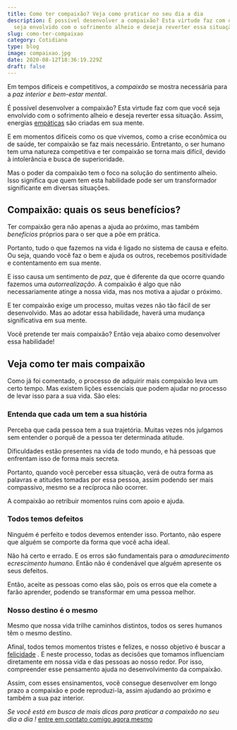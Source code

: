 ```yaml
---
title: Como ter compaixão? Veja como praticar no seu dia a dia
description: É possível desenvolver a compaixão? Esta virtude faz com que você
  seja envolvido com o sofrimento alheio e deseja reverter essa situação.
slug: como-ter-compaixao
category: Cotidiano
type: blog
image: compaixao.jpg
date: 2020-08-12T18:36:19.229Z
draft: false
---
```


Em tempos difíceis e competitivos, a _compaixão_ se mostra necessária para a _paz interior e bem-estar mental_.

É possível desenvolver a compaixão? Esta virtude faz com que você seja envolvido com o sofrimento alheio e deseja reverter essa situação. Assim, energias [empáticas](https://yuribusin.com.br/empatia-voce-sabe-lidar-com-a-diversidade/) são criadas em sua mente.

E em momentos difíceis como os que vivemos, como a crise econômica ou de saúde, ter compaixão se faz mais necessário.
Entretanto, o ser humano tem uma natureza competitiva e ter compaixão se torna mais difícil, devido à intolerância e busca de superioridade.

Mas o poder da compaixão tem o foco na solução do sentimento alheio. Isso significa que quem tem esta habilidade pode ser um transformador significante em diversas situações.

## Compaixão: quais os seus benefícios?

Ter compaixão gera não apenas a ajuda ao próximo, mas também _benefícios_ próprios para o ser que a põe em prática.

Portanto, tudo o que fazemos na vida é ligado no sistema de causa e efeito. Ou seja, quando você faz o bem e ajuda os outros, recebemos positividade e contentamento em sua mente.

E isso causa um sentimento de _paz_, que é diferente da que ocorre quando fazemos uma _autorrealização_. A compaixão é algo que não necessariamente atinge a nossa vida, mas nos motiva a ajudar o próximo.

E ter compaixão exige um processo, muitas vezes não tão fácil de ser desenvolvido. Mas ao adotar essa habilidade, haverá uma mudança significativa em sua mente.

Você pretende ter mais compaixão? Então veja abaixo como desenvolver essa habilidade!

## Veja como ter mais compaixão

Como já foi comentado, o processo de adquirir mais compaixão leva um certo tempo. Mas existem lições essenciais que podem ajudar no processo de levar isso para a sua vida. São eles:

### Entenda que cada um tem a sua história

Perceba que cada pessoa tem a sua trajetória. Muitas vezes nós julgamos sem entender o porquê de a pessoa ter determinada atitude.

Dificuldades estão presentes na vida de todo mundo, e há pessoas que enfrentam isso de forma mais secreta.

Portanto, quando você perceber essa situação, verá de outra forma as palavras e atitudes tomadas por essa pessoa, assim podendo ser mais compassivo, mesmo se a recíproca não ocorrer.

A compaixão ao retribuir momentos ruins com apoio e ajuda.

### Todos temos defeitos

Ninguém é perfeito e todos devemos entender isso. Portanto, não espere que alguém se comporte da forma que você acha ideal.

Não há certo e errado. E os erros são fundamentais para o _amadurecimento_ e*crescimento humano*. Então não é condenável que alguém apresente os seus defeitos.

Então, aceite as pessoas como elas são, pois os erros que ela comete a farão aprender, podendo se transformar em uma pessoa melhor.

### Nosso destino é o mesmo

Mesmo que nossa vida trilhe caminhos distintos, todos os seres humanos têm o mesmo destino.

Afinal, todos temos momentos tristes e felizes, e nosso objetivo é buscar a [felicidade](https://yuribusin.com.br/dinheiro-compra-felicidade/) . E neste processo, todas as decisões que tomamos influenciam diretamente em nossa vida e das pessoas ao nosso redor. Por isso, compreender esse pensamento ajuda no desenvolvimento da compaixão.

Assim, com esses ensinamentos, você consegue desenvolver em longo prazo a compaixão e pode reproduzi-la, assim ajudando ao próximo e também a sua paz interior.

_Se você está em busca de mais dicas para praticar a compaixão no seu dia a dia !_ [entre em contato comigo agora mesmo](https://yuribusin.com.br/contato/)
